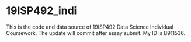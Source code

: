 # 19ISP492_indi
This is the code and data source of 19ISP492 Data Science Individual Coursework. The update will commit after essay submit.
My ID is B911536.

